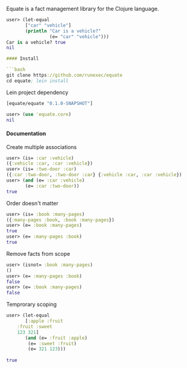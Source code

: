Equate is a fact management library for the Clojure language.

```clojure
user> (let-equal 
       ["car" "vehicle"]
       (println "Car is a vehicle?"
                (e= "car" "vehicle")))
Car is a vehicle? true
nil

#### Install

```bash
git clone https://github.com/runexec/equate
cd equate; lein install
```

Lein project dependency
```clojure
[equate/equate "0.1.0-SNAPSHOT"]
```

```clojure
user> (use 'equate.core)
nil
```

#### Documentation

Create multiple associations

```clojure
user> (is= :car :vehicle)
({:vehicle :car, :car :vehicle})
user> (is= :two-door :car)
({:car :two-door, :two-door :car} {:vehicle :car, :car :vehicle})
user> (and (e= :car :vehicle)
	   (e= :car :two-door))
true
```

Order doesn't matter

```clojure
user> (is= :book :many-pages)
({:many-pages :book, :book :many-pages})	
user> (e= :book :many-pages)
true
user> (e= :many-pages :book)
true
```

Remove facts from scope

```clojure
user> (isnot= :book :many-pages)
()
user> (e= :many-pages :book)
false
user> (e= :book :many-pages)
false
```

Temprorary scoping

```clojure
user> (let-equal 
       [:apple :fruit
	:fruit :sweet
	123 321]
       (and (e= :fruit :apple)
	    (e= :sweet :fruit)
	    (e= 321 123)))
		   
true
```
